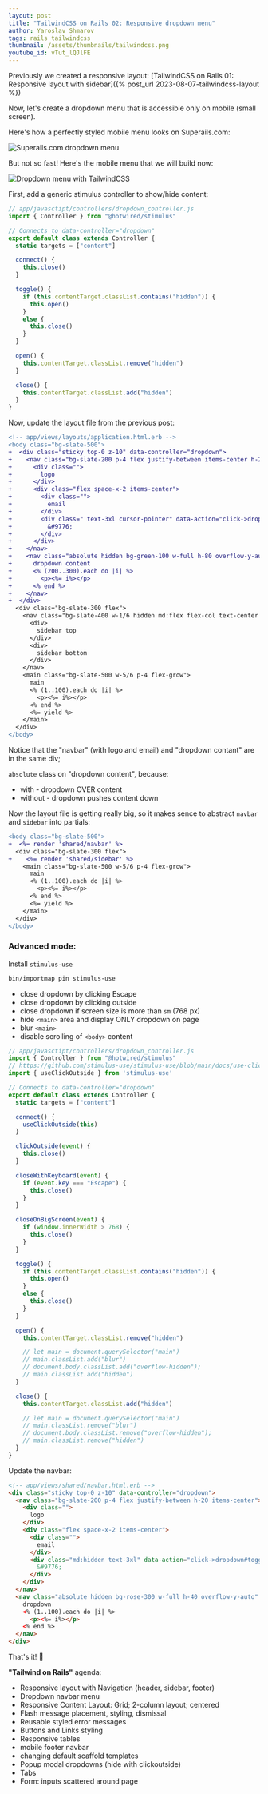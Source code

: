 ```yaml
---
layout: post
title: "TailwindCSS on Rails 02: Responsive dropdown menu"
author: Yaroslav Shmarov
tags: rails tailwindcss
thumbnail: /assets/thumbnails/tailwindcss.png
youtube_id: vTut_lQJlFE
---
```


Previously we created a responsive layout: [TailwindCSS on Rails 01: Responsive layout with sidebar]({% post_url 2023-08-07-tailwindcss-layout %})

Now, let's create a dropdown menu that is accessible only on mobile (small screen).

Here's how a perfectly styled mobile menu looks on Superails.com:

![Superails.com dropdown menu](/assets/images/superails-dropdown-menu.gif)

But not so fast! Here's the mobile menu that we will build now: 

![Dropdown menu with TailwindCSS](/assets/images/02-tailwind-dropdown-menu.gif)

First, add a generic stimulus controller to show/hide content:

```js
// app/javasctipt/controllers/dropdown_controller.js
import { Controller } from "@hotwired/stimulus"

// Connects to data-controller="dropdown"
export default class extends Controller {
  static targets = ["content"]

  connect() {
    this.close()
  }

  toggle() {
    if (this.contentTarget.classList.contains("hidden")) {
      this.open()
    }
    else {
      this.close()
    }
  }

  open() {
    this.contentTarget.classList.remove("hidden")
  }

  close() {
    this.contentTarget.classList.add("hidden")
  }
}
```

Now, update the layout file from the previous post:

```diff
<!-- app/views/layouts/application.html.erb -->
<body class="bg-slate-500">
+  <div class="sticky top-0 z-10" data-controller="dropdown">
+    <nav class="bg-slate-200 p-4 flex justify-between items-center h-20">
+      <div class="">
+        logo
+      </div>
+      <div class="flex space-x-2 items-center">
+        <div class="">
+          email
+        </div>
+        <div class=" text-3xl cursor-pointer" data-action="click->dropdown#toggle" role="button">
+          &#9776;
+        </div>
+      </div>
+    </nav>
+    <nav class="absolute hidden bg-green-100 w-full h-80 overflow-y-auto" data-dropdown-target="content">
+      dropdown content
+      <% (200..300).each do |i| %>
+        <p><%= i%></p>
+      <% end %>
+    </nav>
+  </div>
  <div class="bg-slate-300 flex">
    <nav class="bg-slate-400 w-1/6 hidden md:flex flex-col text-center p-4 justify-between sticky top-20 h-[calc(100vh-80px)]">
      <div>
        sidebar top
      </div>
      <div>
        sidebar bottom
      </div>
    </nav>
    <main class="bg-slate-500 w-5/6 p-4 flex-grow">
      main
      <% (1..100).each do |i| %>
        <p><%= i%></p>
      <% end %>
      <%= yield %>
    </main>
  </div>
</body>
```

Notice that the "navbar" (with logo and email) and "dropdown contant" are in the same div;

`absolute` class on "dropdown content", because:
- with - dropdown OVER content
- without - dropdown pushes content down 

Now the layout file is getting really big, so it makes sence to abstract `navbar` and `sidebar` into partials:

```diff
<body class="bg-slate-500">
+  <%= render 'shared/navbar' %>
  <div class="bg-slate-300 flex">
+    <%= render 'shared/sidebar' %>
    <main class="bg-slate-500 w-5/6 p-4 flex-grow">
      main
      <% (1..100).each do |i| %>
        <p><%= i%></p>
      <% end %>
      <%= yield %>
    </main>
  </div>
</body>
```

### Advanced mode:

Install `stimulus-use`

```sh
bin/importmap pin stimulus-use
```

* close dropdown by clicking <key>Escape</key>
* close dropdown by clicking outside
* close dropdown if screen size is more than `sm` (768 px)
* hide `<main>` area and display ONLY dropdown on page
* blur `<main>`
* disable scrolling of `<body>` content

```js
// app/javasctipt/controllers/dropdown_controller.js
import { Controller } from "@hotwired/stimulus"
// https://github.com/stimulus-use/stimulus-use/blob/main/docs/use-click-outside.md
import { useClickOutside } from 'stimulus-use'

// Connects to data-controller="dropdown"
export default class extends Controller {
  static targets = ["content"]

  connect() {
    useClickOutside(this)
  }

  clickOutside(event) {
    this.close()
  }

  closeWithKeyboard(event) {
    if (event.key === "Escape") {
      this.close()
    }
  }

  closeOnBigScreen(event) {
    if (window.innerWidth > 768) {
      this.close()
    }
  }

  toggle() {
    if (this.contentTarget.classList.contains("hidden")) {
      this.open()
    }
    else {
      this.close()
    }
  }

  open() {
    this.contentTarget.classList.remove("hidden")

    // let main = document.querySelector("main")
    // main.classList.add("blur")
    // document.body.classList.add("overflow-hidden");
    // main.classList.add("hidden")
  }

  close() {
    this.contentTarget.classList.add("hidden")

    // let main = document.querySelector("main")
    // main.classList.remove("blur")
    // document.body.classList.remove("overflow-hidden");
    // main.classList.remove("hidden")
  }
}
```

Update the navbar:

```html
<!-- app/views/shared/navbar.html.erb -->
<div class="sticky top-0 z-10" data-controller="dropdown">
  <nav class="bg-slate-200 p-4 flex justify-between h-20 items-center">
    <div class="">
      logo
    </div>
    <div class="flex space-x-2 items-center">
      <div class="">
        email
      </div>
      <div class="md:hidden text-3xl" data-action="click->dropdown#toggle" role="button">
        &#9776;
      </div>
    </div>
  </nav>
  <nav class="absolute hidden bg-rose-300 w-full h-40 overflow-y-auto" data-dropdown-target="content" data-action="keyup@window->dropdown#closeWithKeyboard resize@window->dropdown#closeOnBigScreen">
    dropdown
    <% (1..100).each do |i| %>
      <p><%= i%></p>
    <% end %>
  </nav>
</div>
```

That's it! 🤠

**"Tailwind on Rails"** agenda:
- Responsive layout with Navigation (header, sidebar, footer)
- Dropdown navbar menu
- Responsive Content Layout: Grid; 2-column layout; centered
- Flash message placement, styling, dismissal
- Reusable styled error messages
- Buttons and Links styling
- Responsive tables
- mobile footer navbar
- changing default scaffold templates
- Popup modal dropdowns (hide with clickoutside)
- Tabs
- Form: inputs scattered around page
